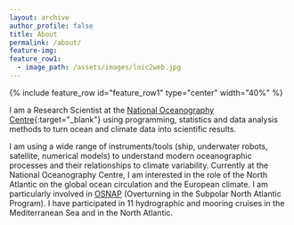 ```yaml
---
layout: archive
author_profile: false
title: About
permalink: /about/
feature-img:
feature_row1:
  - image_path: /assets/images/loic2web.jpg
---
```



{% include feature_row id="feature_row1" type="center" width="40%" %}


I am a Research Scientist at the [National Oceanography Centre](https://www.noc.ac.uk/){:target="_blank"} using programming, statistics and data analysis methods to turn ocean and climate data into scientific results.

 I am using a wide range of instruments/tools (ship, underwater robots, satellite, numerical models) to understand modern oceanographic processes and their relationships to climate variability. Currently at the National Oceanography Centre, I am interested in the role of the North Atlantic on the global ocean circulation and the European climate. I am particularly involved in [OSNAP](https://www.o-snap.org/) (Overturning in the Subpolar North Atlantic Program). I have participated in 11 hydrographic and mooring cruises in the Mediterranean Sea and in the North Atlantic.
